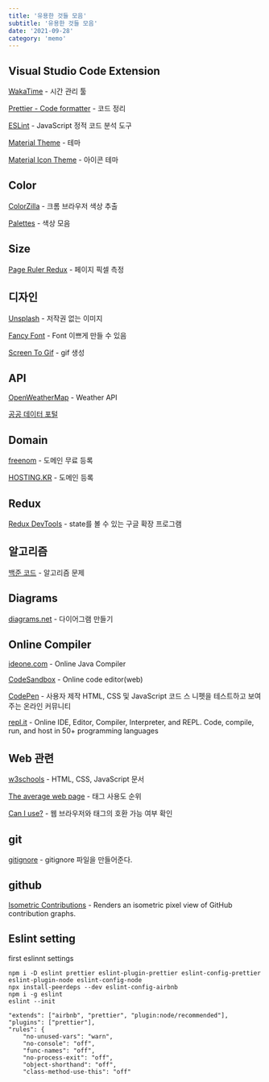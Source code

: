 ```yaml
---
title: '유용한 것들 모음'
subtitle: '유용한 것들 모음'
date: '2021-09-28'
category: 'memo'
---
```


## Visual Studio Code Extension

<a href="https://wakatime.com/" target="_blank" >WakaTime</a> - 시간 관리 툴

<a href="https://prettier.io/" target="_blank" >Prettier - Code formatter</a> - 코드 정리

<a href="https://eslint.org/" target="_blank" >ESLint</a> - JavaScript 정적 코드 분석 도구

<a href="https://www.material-theme.com/" target="_blank" >Material Theme</a> - 테마

<a href="https://marketplace.visualstudio.com/items?itemName=PKief.material-icon-theme" target="_blank" >Material Icon Theme</a> - 아이콘 테마

## Color

<a href="https://chrome.google.com/webstore/detail/colorzilla/bhlhnicpbhignbdhedgjhgdocnmhomnp" target="_blank" >ColorZilla</a> - 크롬 브라우저 색상 추출

<a href="https://flatuicolors.com/" target="_blank" >Palettes</a> - 색상 모음

## Size

<a href="https://chrome.google.com/webstore/detail/page-ruler-redux/giejhjebcalaheckengmchjekofhhmal" target="_blank" >Page Ruler Redux</a> - 페이지 픽셀 측정

## 디자인

<a href="https://unsplash.com/" target="_blank" >Unsplash</a> - 저작권 없는 이미지

<a href="https://fontmeme.com/fancy-fonts/" target="_blank" >Fancy Font</a> - Font 이쁘게 만들 수 있음

<a href="https://www.screentogif.com/" target="_blank">Screen To Gif</a> - gif 생성

## API

<a href="https://openweathermap.org/" target="_blank" >OpenWeatherMap</a> - Weather API

<a href="https://www.data.go.kr/" target="_blank" >공공 데이터 포털</a>

## Domain

<a href="https://www.freenom.com/en/index.html?lang=en" target="_blank" >freenom</a> - 도메인 무료 등록

<a href="https://hosting.kr/" target="_blank" >HOSTING.KR</a> - 도메인 등록

## Redux

<a href="https://chrome.google.com/webstore/detail/redux-devtools/lmhkpmbekcpmknklioeibfkpmmfibljd?hl=ko" target="_blank" >Redux DevTools</a> - state를 볼 수 있는 구글 확장 프로그램

## 알고리즘

<a href="https://www.acmicpc.net/" target="_blank">백준 코드</a> - 알고리즘 문제

## Diagrams

<a href="https://www.diagrams.net/" target="_blank" >diagrams.net</a> - 다이어그램 만들기

## Online Compiler

<a href="https://ideone.com/" target="_blank" >ideone.com</a> - Online Java Compiler

<a href="https://codesandbox.io/" target="_blank" >CodeSandbox</a> - Online code editor(web)

<a href="https://codepen.io/" target="_blank" >CodePen</a> - 사용자 제작 HTML, CSS 및 JavaScript 코드 스 니펫을 테스트하고 보여주는 온라인 커뮤니티

<a href="https://repl.it/" target="_blank" >repl.it</a> - Online IDE, Editor, Compiler, Interpreter, and REPL. Code, compile, run, and host in 50+ programming languages

## Web 관련

<a href="https://www.w3schools.com/" target="_blank" >w3schools</a> - HTML, CSS, JavaScript 문서

<a href="https://www.advancedwebranking.com/html/" target="_blank" >The average web page</a> - 태그 사용도 순위

<a href="https://caniuse.com/" target="_blank" >Can I use?</a> - 웹 브라우저와 태그의 호환 가능 여부 확인

## git

<a href="http://gitignore.io/" target="_blank" >gitignore</a> - gitignore 파일을 만들어준다.

## github

<a href="https://chrome.google.com/webstore/detail/isometric-contributions/mjoedlfflcchnleknnceiplgaeoegien/related" target="_blank">Isometric Contributions</a> - Renders an isometric pixel view of GitHub contribution graphs.

## Eslint setting

first eslinnt settings

    npm i -D eslint prettier eslint-plugin-prettier eslint-config-prettier eslint-plugin-node eslint-config-node
    npx install-peerdeps --dev eslint-config-airbnb
    npm i -g eslint
    eslint --init

    "extends": ["airbnb", "prettier", "plugin:node/recommended"],
    "plugins": ["prettier"],
    "rules": {
        "no-unused-vars": "warn",
        "no-console": "off",
        "func-names": "off",
        "no-process-exit": "off",
        "object-shorthand": "off",
        "class-method-use-this": "off"

